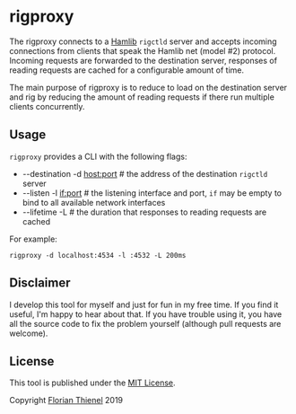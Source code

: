 # rigproxy

The rigproxy connects to a [Hamlib](https://github.com/Hamlib/Hamlib) `rigctld` server and accepts incoming connections from clients that speak the Hamlib net (model #2) protocol. Incoming requests are forwarded to the destination server, responses of reading requests are cached for a configurable amount of time.

The main purpose of rigproxy is to reduce to load on the destination server and rig by reducing the amount of reading requests if there run multiple clients concurrently.

## Usage

`rigproxy` provides a CLI with the following flags:

* --destination -d <host:port> # the address of the destination `rigctld` server
* --listen -l <if:port> # the listening interface and port, `if` may be empty to bind to all available network interfaces
* --lifetime -L <duration> # the duration that responses to reading requests are cached

For example:

```
rigproxy -d localhost:4534 -l :4532 -L 200ms
```


## Disclaimer
I develop this tool for myself and just for fun in my free time. If you find it useful, I'm happy to hear about that. If you have trouble using it, you have all the source code to fix the problem yourself (although pull requests are welcome).

## License
This tool is published under the [MIT License](https://www.tldrlegal.com/l/mit).

Copyright [Florian Thienel](http://thecodingflow.com/) 2019